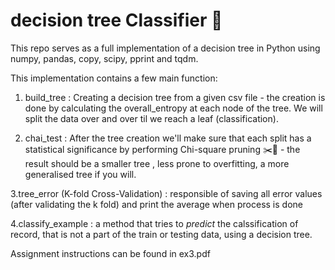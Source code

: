 # decision tree Classifier :deciduous_tree:

This repo serves as a full implementation of a decision tree in Python using numpy, pandas, copy, scipy, pprint and tqdm.

This implementation contains a few main function:

1. build_tree : Creating a decision tree from a given csv file - the creation is done by calculating the overall_entropy at each node of the tree. We will split the data over and over til we reach a leaf (classification).

2. chai_test : After the tree creation we'll make sure that each split has a statistical significance by performing Chi-square pruning :scissors::leaves: - the result should be a smaller tree , less prone to overfitting, a more generalised tree if you will.

3.tree_error (K-fold Cross-Validation) : responsible of saving all error values (after validating the k fold) and print the average when process is done 

4.classify_example : a method that tries to *predict* the calssification of record, that is not a part of the train or testing data, using a decision tree.

Assignment instructions can be found in ex3.pdf